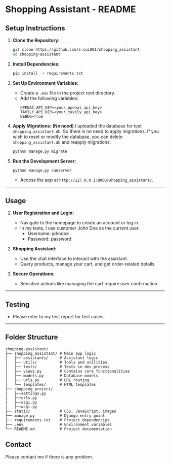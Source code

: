 # Shopping Assistant - README

## Setup Instructions

1. **Clone the Repository:**
    ```bash
    git clone https://github.com/s-cui801/shopping_assistant
    cd shopping-assistant
    ```

2. **Install Dependencies:**
    ```bash
    pip install -r requirements.txt
    ```

3. **Set Up Environment Variables:**
    - Create a `.env` file in the project root directory.
    - Add the following variables:
      ```plaintext
      OPENAI_API_KEY=<your_openai_api_key>
      TAVILY_API_KEY=<your_tavily_api_key>
      DEBUG=True
      ```

4. **Apply Migrations: (No need)**
    I uploaded the database for test `shopping_assistant.db`. So there is no need to apply migrations.
    If you wish to reset or modify the database, you can delete `shopping_assistant.db` and reapply migrations:
    ```bash
    python manage.py migrate
    ```

5. **Run the Development Server:**
    ```bash
    python manage.py runserver
    ```
    - Access the app at `http://127.0.0.1:8000/shopping_assistant/`.

---

## Usage

1. **User Registration and Login:**
   - Navigate to the homepage to create an account or log in.
   - In my tests, I use customer John Doe as the current user.
     - Username: johndoe
     - Password: password

2. **Shopping Assistant:**
   - Use the chat interface to interact with the assistant.
   - Query products, manage your cart, and get order-related details.

3. **Secure Operations:**
   - Sensitive actions like managing the cart require user confirmation.

---

## Testing

- Please refer to my test report for test cases.

---

## Folder Structure

```plaintext
shopping-assistant/
├── shopping_assistant/ # Main app logic
│   ├── assistants/     # Assistant logic
│   ├── utils/          # Tools and utilities
│   ├── tests/          # Tests in dev process 
│   ├── views.py        # Contains core functionalities
│   ├── models.py       # Database models
│   ├── urls.py         # URL routing
│   └── templates/      # HTML templates
├── shopping_project/
|   ├──settings.py
|   ├──urls.py
|   ├──asgi.py
|   ├──wsgi.py
├── static/             # CSS, JavaScript, images
├── manage.py           # Django entry point
├── requirements.txt    # Project dependencies
├── .env                # Environment variables
└── README.md           # Project documentation

```
## Contact

Please contact me if there is any problem.
